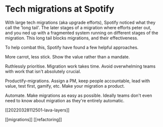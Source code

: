 # Tech migrations at Spotify

With large tech migrations (aka upgrade efforts), Spotify noticed what they call the 'long tail'. The later stages of a migration where efforts peter out, and you ned up with a fragmented system running on different stages of the migration. This long tail blocks migrations, and their effectiveness.

To help combat this, Spotify have found a few helpful approaches.

More carrot, less stick. Show the value rather than a mandate.

Ruthlessly prioritise. Migration work takes time. Avoid overwhelming teams with work that isn't absolutely crucial.

Productify-migrations. Assign a PM, keep people accountable, lead with value, test first, gamify, etc. Make your migration a product.

Automate. Make migrations as easy as possible. Ideally teams don't even need to know about migration as they're entirely automatic.

[[20220328112501-lava-layers]]

[[migrations]]
[[refactoring]]